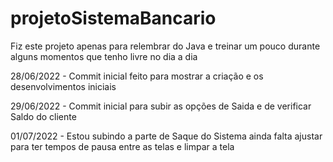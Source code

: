 # projetoSistemaBancario
Fiz este projeto apenas para relembrar do Java e treinar um pouco durante alguns momentos que tenho livre no dia a dia

28/06/2022 -
Commit inicial feito para mostrar a criação e os desenvolvimentos iniciais

29/06/2022 -
Commit inicial para subir as opções de Saida e de verificar Saldo do cliente

01/07/2022 - 
Estou subindo a parte de Saque do Sistema ainda falta ajustar para ter tempos de pausa entre as telas e limpar a tela
